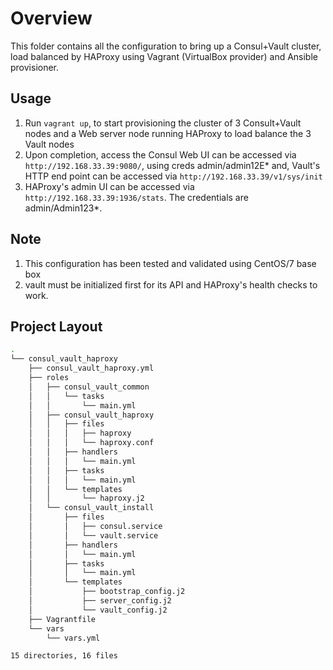 # Overview
This folder contains all the configuration to bring up a Consul+Vault cluster, load balanced by HAProxy using Vagrant (VirtualBox provider) and Ansible provisioner. 

## Usage
1. Run ```vagrant up```, to start provisioning the cluster of 3 Consult+Vault nodes and a Web server node running HAProxy to load balance the 3 Vault nodes 
2. Upon completion, access the Consul Web UI can be accessed via ```http://192.168.33.39:9080/```, using creds admin/admin12E* and, Vault's HTTP end point can be accessed via ```http://192.168.33.39/v1/sys/init```
3. HAProxy's admin UI can be accessed via ```http://192.168.33.39:1936/stats```. The credentials are admin/Admin123*.

## Note
1. This configuration has been tested and validated using CentOS/7 base box
3. vault must be initialized first for its API and HAProxy's health checks to work.
 

## Project Layout
```bash
.
└── consul_vault_haproxy
    ├── consul_vault_haproxy.yml
    ├── roles
    │   ├── consul_vault_common
    │   │   └── tasks
    │   │       └── main.yml
    │   ├── consul_vault_haproxy
    │   │   ├── files
    │   │   │   ├── haproxy
    │   │   │   └── haproxy.conf
    │   │   ├── handlers
    │   │   │   └── main.yml
    │   │   ├── tasks
    │   │   │   └── main.yml
    │   │   └── templates
    │   │       └── haproxy.j2
    │   └── consul_vault_install
    │       ├── files
    │       │   ├── consul.service
    │       │   └── vault.service
    │       ├── handlers
    │       │   └── main.yml
    │       ├── tasks
    │       │   └── main.yml
    │       └── templates
    │           ├── bootstrap_config.j2
    │           ├── server_config.j2
    │           └── vault_config.j2
    ├── Vagrantfile
    └── vars
        └── vars.yml

15 directories, 16 files

```